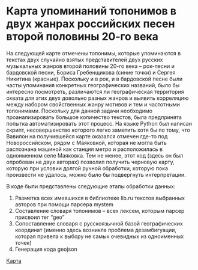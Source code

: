 # Карта упоминаний топонимов в двух жанрах российских песен второй половины 20-го века
На следующей карте отмечены топонимы, которые упоминаются в текстах двух случайно взятых представителей двух русских музыкальных жанров второй половины 20-го века – рок-песни и бардовской песни, Бориса Гребенщикова (синие точки) и Сергея Никитина (красные). Поскольку и в рок, и в бардовской песне были часты упоминания конкретных географических названий, было бы интересно посмотреть, различаются ли географическая территория охвата для этих двух довольно разных жанров и выявить корреляцию между набором свойственных жанру мотивов и тем и частотными топонимами.
Поскольку для данной задачи необходимо проанализировать большое количество текстов, была предпринята попытка автоматизировать этот процесс. На языке Python был написан скрипт, несовершенство которого легко заметить хотя бы по тому, что Вавилон на получившейся карте оказался отмечен где-то под Новороссийском, рядом с Маяковкой, которая не могла быть распознана машиной как станция метро и расположилась в одноименном селе Маяковка. Тем не менее, этот код (здесь он был опробован на двух авторах) позволил получить черновую карту, которую при условии долгой ручной обработки, которую пока произвести не удалось, можно было бы подвергнуть интерпретации.

В коде были представлены следующие этапы обработки данных:
1. Разметка всех имевшихся в библиотеке lib.ru текстов выбранных авторов при помощи парcера mystem 
2. Составление словаря топонимов – всех лексем, которым парсер присвоил тег “geo”
3. Сопоставление словаря с русскоязычной базой географических координат (именно здесь возникла проблема дезамбигуации, которая привела к выбору не самых очевидных из одноименных точек)
4. Генерация кода geojson

[Карта](http://geojson.io/#map=2/57.0/101.1)
